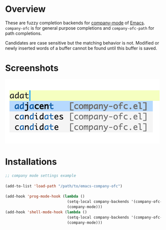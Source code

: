 # Overview

These are fuzzy completion backends for [company-mode](https://github.com/company-mode/company-mode) of [Emacs](https://www.gnu.org/software/emacs/). `company-ofc` is for general purpose completions and `company-ofc-path` for path completions.

Candidates are case sensitive but the matching behavior is not. Modified or newly inserted words of a buffer cannot be found until this buffer is saved.

# Screenshots

![screenshot](img/screenshot.png)

# Installations

```lisp
;; company mode settings example

(add-to-list 'load-path "/path/to/emacs-company-ofc")

(add-hook 'prog-mode-hook (lambda ()
                            (setq-local company-backends '(company-ofc-path company-ofc))
                            (company-mode)))
(add-hook 'shell-mode-hook (lambda ()
                            (setq-local company-backends '(company-ofc-path))
                            (company-mode)))
```
